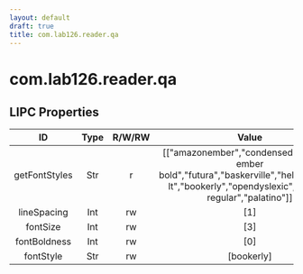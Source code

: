 ```yaml
---
layout: default
draft: true
title: com.lab126.reader.qa
---
```


# com.lab126.reader.qa

## LIPC Properties

| ID            | Type | R/W/RW | Value                                                                                                                                               | Description |
|:-------------:|:----:|:------:|:---------------------------------------------------------------------------------------------------------------------------------------------------:|:-----------:|
| getFontStyles | Str  | r      | [["amazonember","condensed","amazon ember bold","futura","baskerville","helveticaneue lt","bookerly","opendyslexic","caecilia regular","palatino"]] | TODO        |
| lineSpacing   | Int  | rw     | [1]                                                                                                                                                 | TODO        |
| fontSize      | Int  | rw     | [3]                                                                                                                                                 | TODO        |
| fontBoldness  | Int  | rw     | [0]                                                                                                                                                 | TODO        |
| fontStyle     | Str  | rw     | [bookerly]                                                                                                                                          | TODO        |